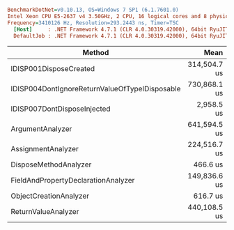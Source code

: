 ``` ini

BenchmarkDotNet=v0.10.13, OS=Windows 7 SP1 (6.1.7601.0)
Intel Xeon CPU E5-2637 v4 3.50GHz, 2 CPU, 16 logical cores and 8 physical cores
Frequency=3410126 Hz, Resolution=293.2443 ns, Timer=TSC
  [Host]     : .NET Framework 4.7.1 (CLR 4.0.30319.42000), 64bit RyuJIT-v4.7.2558.0
  DefaultJob : .NET Framework 4.7.1 (CLR 4.0.30319.42000), 64bit RyuJIT-v4.7.2558.0


```
|                                         Method |         Mean |        Error |       StdDev |     Gen 0 |    Gen 1 |  Allocated |
|----------------------------------------------- |-------------:|-------------:|-------------:|----------:|---------:|-----------:|
|                         IDISP001DisposeCreated | 314,504.7 us |  6,227.67 us | 17,463.04 us | 2687.5000 | 125.0000 | 17035570 B |
| IDISP004DontIgnoreReturnValueOfTypeIDisposable | 730,868.1 us | 17,339.28 us | 51,125.26 us | 8437.5000 | 250.0000 | 53560858 B |
|                    IDISP007DontDisposeInjected |   2,958.5 us |     80.92 us |    229.54 us |         - |        - |    23403 B |
|                               ArgumentAnalyzer | 641,594.5 us | 13,092.66 us | 36,928.07 us | 5937.5000 | 125.0000 | 37621636 B |
|                             AssignmentAnalyzer | 224,516.7 us |  4,473.16 us | 11,139.71 us |  875.0000 |        - |  5749736 B |
|                          DisposeMethodAnalyzer |     466.6 us |     10.62 us |     30.80 us |         - |        - |      612 B |
|            FieldAndPropertyDeclarationAnalyzer | 149,836.6 us |  5,063.22 us |  4,972.76 us |  687.5000 |        - |  4522446 B |
|                         ObjectCreationAnalyzer |     616.7 us |     20.14 us |     58.43 us |    1.9531 |        - |    17983 B |
|                            ReturnValueAnalyzer | 440,108.5 us |  8,793.71 us | 17,561.98 us | 3812.5000 | 187.5000 | 24166746 B |
